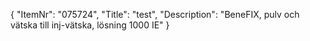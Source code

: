 {
  "ItemNr": "075724",
  "Title": "test",
  "Description": "BeneFIX, pulv och vätska till inj-vätska, lösning 1000 IE"
}